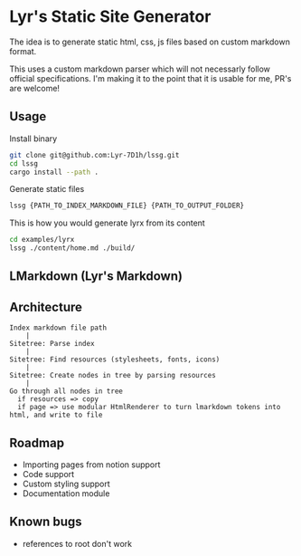 # Lyr's Static Site Generator

The idea is to generate static html, css, js files based on custom markdown format.

This uses a custom markdown parser which will not necessarly follow official specifications. I'm making it to the point that it is usable for me, PR's are welcome!

## Usage

Install binary

```bash
git clone git@github.com:Lyr-7D1h/lssg.git
cd lssg
cargo install --path .
```

Generate static files

```bash
lssg {PATH_TO_INDEX_MARKDOWN_FILE} {PATH_TO_OUTPUT_FOLDER}
```

This is how you would generate lyrx from its content

```bash
cd examples/lyrx
lssg ./content/home.md ./build/ 
```

## LMarkdown (Lyr's Markdown)

## Architecture

```
Index markdown file path
    |
Sitetree: Parse index 
    |
Sitetree: Find resources (stylesheets, fonts, icons)
    |
Sitetree: Create nodes in tree by parsing resources
    |
Go through all nodes in tree
  if resources => copy
  if page => use modular HtmlRenderer to turn lmarkdown tokens into html, and write to file
```

## Roadmap
- Importing pages from notion support
- Code support
- Custom styling support
- Documentation module

## Known bugs
- references to root don't work 
